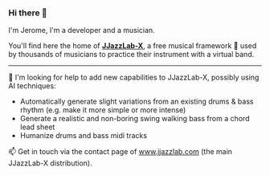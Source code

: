 ### Hi there 👋

I'm Jerome, I'm a developer and a musician. 

You'll find here the home of **[JJazzLab-X](https://github.com/jjazzboss/JJazzLab-X)**, a free musical framework :musical_note: used by thousands of musicians to practice their instrument with a virtual band.

---

 🤔 I'm looking for help to add new capabilities to JJazzLab-X, possibly using AI techniques:
 - Automatically generate slight variations from an existing drums & bass rhythm (e.g. make it more simple or more intense)
 - Generate a realistic and non-boring swing walking bass from a chord lead sheet
 - Humanize drums and bass midi tracks
 
📫 Get in touch via the contact page of www.jjazzlab.com (the main JJazzLab-X distribution).
